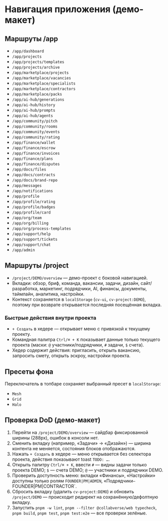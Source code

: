 # Навигация приложения (демо-макет)

## Маршруты /app
- `/app/dashboard`
- `/app/projects`
- `/app/projects/templates`
- `/app/projects/archive`
- `/app/marketplace/projects`
- `/app/marketplace/vacancies`
- `/app/marketplace/specialists`
- `/app/marketplace/contractors`
- `/app/marketplace/packs`
- `/app/ai-hub/generations`
- `/app/ai-hub/history`
- `/app/ai-hub/prompts`
- `/app/ai-hub/agents`
- `/app/community/pitch`
- `/app/community/rooms`
- `/app/community/events`
- `/app/community/rating`
- `/app/finance/wallet`
- `/app/finance/escrow`
- `/app/finance/invoices`
- `/app/finance/plans`
- `/app/finance/disputes`
- `/app/docs/files`
- `/app/docs/contracts`
- `/app/docs/brand-repo`
- `/app/messages`
- `/app/notifications`
- `/app/profile`
- `/app/profile/rating`
- `/app/profile/badges`
- `/app/profile/card`
- `/app/org/team`
- `/app/org/billing`
- `/app/org/process-templates`
- `/app/support/help`
- `/app/support/tickets`
- `/app/support/chat`
- `/app/admin`

## Маршруты /project
- `/project/DEMO/overview` — демо-проект с боковой навигацией.
- Вкладки: обзор, бриф, команда, вакансии, задачи, дизайн, сайт/разработка, маркетинг, подрядчики, AI, финансы, документы, таймлайн, аналитика, настройки.
- Контекст сохраняется в `localStorage` (`cv-ui`, `cv-project:DEMO`), поэтому при возврате открывается последняя посещённая вкладка.

### Быстрые действия внутри проекта
- `+ Создать` в хедере — открывает меню с привязкой к текущему проекту.
- Командная палитра `Ctrl/⌘ + K` показывает данные только текущего проекта (маски: `@` участники/подрядчики, `#` задачи, `$` счета).
- Хедер содержит действия: пригласить, открыть вакансию, запросить смету, открыть эскроу, настройки проекта.

## Пресеты фона
Переключатель в топбаре сохраняет выбранный пресет в `localStorage`:
- `Mesh`
- `Grid`
- `Halo`

## Проверка DoD (демо-макет)
1. Перейти на `/project/DEMO/overview` — сайдбар фиксированной ширины (288px), ошибок в консоли нет.
2. Сменить вкладку (например, «Задачи» → «Дизайн») — ширина контента не меняется, состояния блоков отображаются.
3. Нажать `+ Создать` в хедере — меню открывается без селектора проекта, действия показывают toast `TODO: …`.
4. Открыть палитру `Ctrl/⌘ + K`, ввести `#` — видны задачи только проекта DEMO; `$` — счета DEMO; `@` — участники и подрядчики DEMO.
5. Проверить доступность меню: вкладки «Финансы», «Настройки» доступны только ролям `FOUNDER|PM|ADMIN`, «Подрядчики` — `FOUNDER|PM|CONTRACTOR`.
6. Сбросить вкладку (удалить `cv-project:DEMO`) и обновить `/project/DEMO` — происходит редирект на сохранённую/дефолтную вкладку.
7. Запустить `pnpm -w lint`, `pnpm --filter @collabverse/web typecheck`, `pnpm build`, `pnpm test`, `pnpm test:e2e` — все проверки зелёные.
